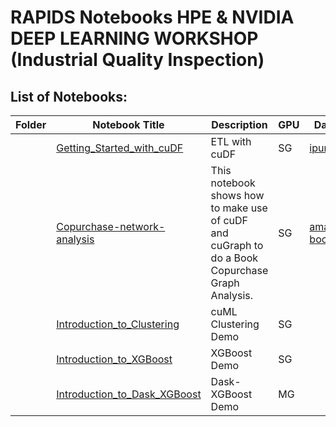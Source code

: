 # RAPIDS Notebooks HPE & NVIDIA DEEP LEARNING WORKSHOP (Industrial Quality Inspection)

## List of Notebooks:

| Folder    | Notebook Title         | Description                                                                                                                                                                                                                   | GPU  | Dataset Used
|-----------|------------------------|-------------------------------------------------------------------------------------------------------------------------------------------------------------------------------------------------------------------------------|----|----|
|    | [Getting_Started_with_cuDF](cuDF/Getting_Started_with_cuDF.ipynb)  | ETL with cuDF  | SG | [ipums_easy.csv]() |
|    | [Copurchase-network-analysis](cuGraph/Copurchase-network-analysis.ipynb)           | This notebook shows how to make use of cuDF and cuGraph to do a Book Copurchase Graph Analysis.                                                                                                                             | SG | [amazon-books.csv]() |
|    | [Introduction_to_Clustering](cuML/Introduction_to_Clustering.ipynb)           | cuML Clustering Demo                                                                                                                         | SG | []() |
|    | [Introduction_to_XGBoost](xgboost/Introduction_to_XGBoost.ipynb)           | XGBoost Demo                                                                                                                         | SG | []() |
|    | [Introduction_to_Dask_XGBoost](xgboost/Introduction_to_Dask_XGBoost.ipynb)           | Dask-XGBoost Demo                                                                                                                         | MG | []() |